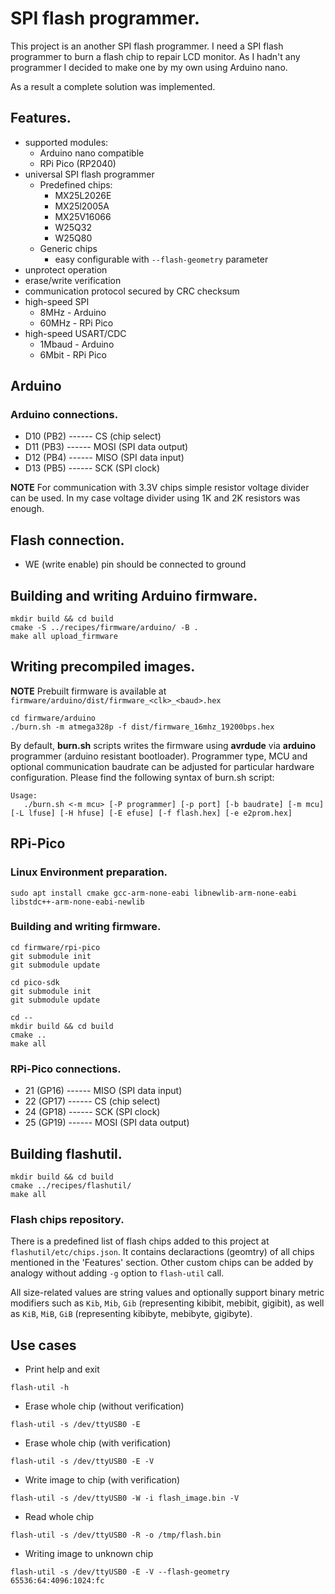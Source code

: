 # SPI flash programmer.

This project is an another SPI flash programmer. I need a SPI flash programmer to burn a flash chip to repair LCD monitor. As I hadn't any programmer I decided to make one by my own using Arduino nano. 

As a result a complete solution was implemented.

## Features.
  * supported modules:
    * Arduino nano compatible
    * RPi Pico (RP2040)
  * universal SPI flash programmer
    * Predefined chips:
        * MX25L2026E
        * MX25l2005A
        * MX25V16066
        * W25Q32
        * W25Q80
    * Generic chips
        * easy configurable with ``--flash-geometry`` parameter
  * unprotect operation
  * erase/write verification
  * communication protocol secured by CRC checksum
  * high-speed SPI 
    * 8MHz - Arduino
    * 60MHz - RPi Pico
  * high-speed USART/CDC
    * 1Mbaud - Arduino
    * 6Mbit - RPi Pico

## Arduino

### Arduino connections.
  * D10 (PB2) ------ CS   (chip select)
  * D11 (PB3) ------ MOSI (SPI data output)
  * D12 (PB4) ------ MISO (SPI data input)
  * D13 (PB5) ------ SCK  (SPI clock)

**NOTE** For communication with 3.3V chips simple resistor voltage divider can be used. In my case voltage divider using 1K and 2K resistors was enough.

## Flash connection.
  * WE (write enable) pin should be connected to ground

## Building and writing Arduino firmware.
```
mkdir build && cd build
cmake -S ../recipes/firmware/arduino/ -B .
make all upload_firmware
```

## Writing precompiled images.

**NOTE** Prebuilt firmware is available at ``firmware/arduino/dist/firmware_<clk>_<baud>.hex``

```
cd firmware/arduino
./burn.sh -m atmega328p -f dist/firmware_16mhz_19200bps.hex
```

By default, **burn.sh** scripts writes the firmware using **avrdude** via **arduino** programmer (arduino resistant bootloader). Programmer type, MCU and optional communication baudrate can be adjusted for particular hardware configuration. Please find the following syntax of burn.sh script:

```
Usage:
   ./burn.sh <-m mcu> [-P programmer] [-p port] [-b baudrate] [-m mcu] [-L lfuse] [-H hfuse] [-E efuse] [-f flash.hex] [-e e2prom.hex]
```

## RPi-Pico

### Linux Environment preparation.

```
sudo apt install cmake gcc-arm-none-eabi libnewlib-arm-none-eabi libstdc++-arm-none-eabi-newlib
```

###  Building and writing firmware.

```
cd firmware/rpi-pico
git submodule init
git submodule update

cd pico-sdk
git submodule init
git submodule update

cd --
mkdir build && cd build
cmake ..
make all
```

### RPi-Pico connections.
  * 21 (GP16) ------ MISO (SPI data input)
  * 22 (GP17) ------ CS   (chip select)
  * 24 (GP18) ------ SCK  (SPI clock)
  * 25 (GP19) ------ MOSI (SPI data output)


## Building flashutil.
```
mkdir build && cd build
cmake ../recipes/flashutil/
make all
```

### Flash chips repository.
There is a predefined list of flash chips added to this project at ``flashutil/etc/chips.json``. It contains declaractions (geomtry) of all chips mentioned in the 'Features' section. 
Other custom chips can be added by analogy without adding ``-g`` option to ``flash-util`` call.

All size-related values are string values and optionally support binary metric modifiers such  as ``Kib``, ``Mib``, ``Gib`` (representing kibibit, mebibit, gigibit), as well as ``KiB``, ``MiB``, ``GiB`` (representing kibibyte, mebibyte, gigibyte).

## Use cases
  * Print help and exit
```
flash-util -h
```
  * Erase whole chip (without verification)
```
flash-util -s /dev/ttyUSB0 -E
```
  * Erase whole chip (with verification)
```
flash-util -s /dev/ttyUSB0 -E -V
```
  * Write image to chip (with verification)
```
flash-util -s /dev/ttyUSB0 -W -i flash_image.bin -V
```
  * Read whole chip
```
flash-util -s /dev/ttyUSB0 -R -o /tmp/flash.bin 
```
  * Writing image to unknown chip
```
flash-util -s /dev/ttyUSB0 -E -V --flash-geometry  65536:64:4096:1024:fc
```